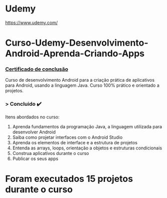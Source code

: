 # Udemy
https://www.udemy.com/

# Curso-Udemy-Desenvolvimento-Android-Aprenda-Criando-Apps
### <a href="https://github.com/rdeconti/Curso-Udemy-Desenvolvimento-Android-Aprenda-Criando-Apps/blob/main/Certificado%20de%20conclus%C3%A3o%20-%20Desenvolvimento%20Android%20Aprenda%20a%20criar%2015%20apps.pdf">Certificado de conclusão</a>

Curso de desenvolvimento Android para a criação prática de aplicativos para Android, usando a linguagem Java. Curso 100% prático e orientado a projetos.
### > Concluido :heavy_check_mark:

Itens abordados no curso:
1) Aprenda fundamentos da programação Java, a linguagem utilizada para desenvolver Android
2) Saiba como projetar interfaces com o Android Studio
3) Aprenda os elementos de interface e a estrutura de projetos
4) Entenda as arrays, loops, orientação a objetos e estruturas condicionais
5) Construa aplicativos durante o curso
6) Publicar os seus apps

# Foram executados 15 projetos durante o curso
